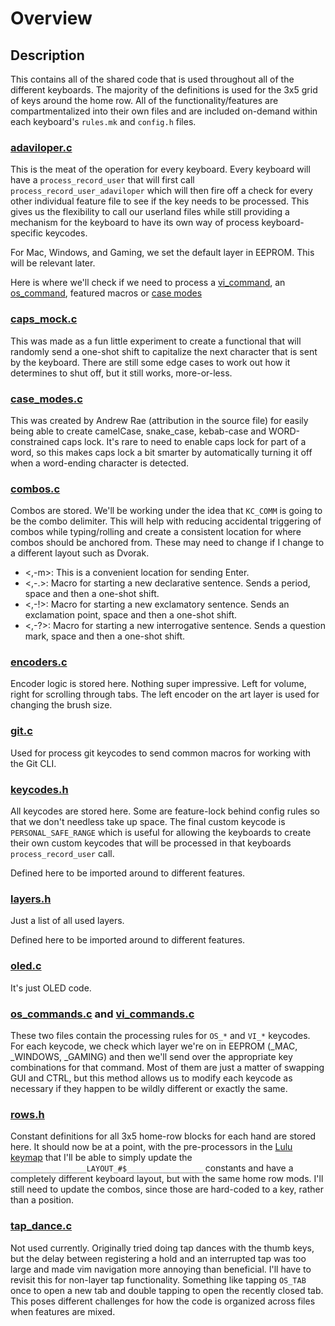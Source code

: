 # Overview

## Description
This contains all of the shared code that is used throughout all of the different keyboards. The majority of the definitions is used for the 3x5 grid of keys around the home row. All of the functionality/features are compartmentalized into their own files and are included on-demand within each keyboard's `rules.mk` and `config.h` files.

### [adaviloper.c](./adaviloper.c)
This is the meat of the operation for every keyboard. Every keyboard will have a `process_record_user` that will first call `process_record_user_adaviloper` which will then fire off a check for every other individual feature file to see if the key needs to be processed. This gives us the flexibility to call our userland files while still providing a mechanism for the keyboard to have its own way of process keyboard-specific keycodes.

For Mac, Windows, and Gaming, we set the default layer in EEPROM. This will be relevant later.

Here is where we'll check if we need to process a [vi_command](./vi_commands.c), an [os_command](./os_commands.c), featured macros or [case modes](./case_modes.c)

### [caps_mock.c](./caps_mock.c)
This was made as a fun little experiment to create a functional that will randomly send a one-shot shift to capitalize the next character that is sent by the keyboard. There are still some edge cases to work out how it determines to shut off, but it still works, more-or-less.

### [case_modes.c](./case_modes.c)
This was created by Andrew Rae (attribution in the source file) for easily being able to create camelCase, snake_case, kebab-case and WORD-constrained caps lock. It's rare to need to enable caps lock for part of a word, so this makes caps lock a bit smarter by automatically turning it off when a word-ending character is detected.

### [combos.c](./combos.c)
Combos are stored. We'll be working under the idea that `KC_COMM` is going to be the combo delimiter. This will help with reducing accidental triggering of combos while typing/rolling and create a consistent location for where combos should be anchored from. These may need to change if I change to a different layout such as Dvorak.

- <,-m>: This is a convenient location for sending Enter.
- <,-.>: Macro for starting a new declarative sentence. Sends a period, space and then a one-shot shift.
- <,-!>: Macro for starting a new exclamatory sentence. Sends an exclamation point, space and then a one-shot shift.
- <,-?>: Macro for starting a new interrogative sentence. Sends a question mark, space and then a one-shot shift.

### [encoders.c](./encoders.c)
Encoder logic is stored here. Nothing super impressive. Left for volume, right for scrolling through tabs. The left encoder on the art layer is used for changing the brush size.

### [git.c](./git.c)
Used for process git keycodes to send common macros for working with the Git CLI.

### [keycodes.h](./keycodes.h)
All keycodes are stored here. Some are feature-lock behind config rules so that we don't needless take up space. The final custom keycode is `PERSONAL_SAFE_RANGE` which is useful for allowing the keyboards to create their own custom keycodes that will be processed in that keyboards `process_record_user` call.

Defined here to be imported around to different features.

### [layers.h](./layers.h)
Just a list of all used layers.

Defined here to be imported around to different features.

### [oled.c](./oled.c)
It's just OLED code.

### [os_commands.c](./os_commands.c) and [vi_commands.c](./vi_commands.c)
These two files contain the processing rules for `OS_*` and `VI_*` keycodes. For each keycode, we check which layer we're on in EEPROM (_MAC, _WINDOWS, _GAMING) and then we'll send over the appropriate key combinations for that command. Most of them are just a matter of swapping GUI and CTRL, but this method allows us to modify each keycode as necessary if they happen to be wildly different or exactly the same.

### [rows.h](./rows.h)
Constant definitions for all 3x5 home-row blocks for each hand are stored here. It should now be at a point, with the pre-processors in the [Lulu keymap](../../keyboards/boardsource/lulu/keymaps/adaviloper/keymap.c) that I'll be able to simply update the `_________________LAYOUT_#$_________________` constants and have a completely different keyboard layout, but with the same home row mods. I'll still need to update the combos, since those are hard-coded to a key, rather than a position.

### [tap_dance.c](./tap_dance.c)
Not used currently. Originally tried doing tap dances with the thumb keys, but the delay between registering a hold and an interrupted tap was too large and made vim navigation more annoying than beneficial.
I'll have to revisit this for non-layer tap functionality. Something like tapping `OS_TAB` once to open a new tab and double tapping to open the recently closed tab. This poses different challenges for how the code is organized across files when features are mixed.
